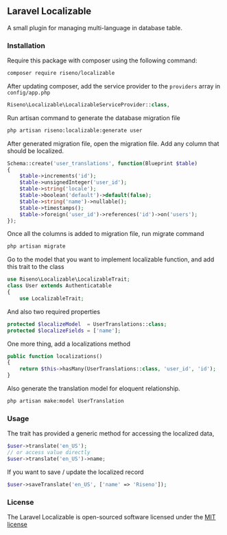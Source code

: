 ## Laravel Localizable

A small plugin for managing multi-language in database table.

### Installation

Require this package with composer using the following command:

```bash
composer require riseno/localizable
```

After updating composer, add the service provider to the `providers` array in `config/app.php`

```php
Riseno\Localizable\LocalizableServiceProvider::class,
```

Run artisan command to generate the database migration file

```bash
php artisan riseno:localizable:generate user
```

After generated migration file, open the migration file. Add any column that should be localized.

```php
Schema::create('user_translations', function(Blueprint $table)
{
	$table->increments('id');
	$table->unsignedInteger('user_id');
	$table->string('locale');
	$table->boolean('default')->default(false);
	$table->string('name')->nullable();
	$table->timestamps();
	$table->foreign('user_id')->references('id')->on('users');
});
```

Once all the columns is added to migration file, run migrate command

```bash
php artisan migrate
```

Go to the model that you want to implement localizable function, and add this trait to the class

```php
use Riseno\Localizable\LocalizableTrait;
class User extends Authenticatable
{
    use LocalizableTrait;
```

And also two required properties

```php
protected $localizeModel  = UserTranslations::class;
protected $localizeFields = ['name'];
```

One more thing, add a localizations method

```php
public function localizations()
{
    return $this->hasMany(UserTranslations::class, 'user_id', 'id');
}
```

Also generate the translation model for eloquent relationship.

```bash
php artisan make:model UserTranslation
```

### Usage

The trait has provided a generic method for accessing the localized data,

```php
$user->translate('en_US');
// or access value directly
$user->translate('en_US')->name;
```

If you want to save / update the localized record

```php
$user->saveTranslate('en_US', ['name' => 'Riseno']);
```

### License

The Laravel Localizable is open-sourced software licensed under the [MIT license](http://opensource.org/licenses/MIT)